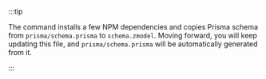 :::tip

The command installs a few NPM dependencies and copies Prisma schema from `prisma/schema.prisma` to `schema.zmodel`. Moving forward, you will keep updating this file, and `prisma/schema.prisma` will be automatically generated from it.

:::
